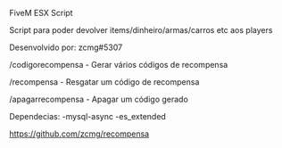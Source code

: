 FiveM ESX Script

Script para poder devolver items/dinheiro/armas/carros etc aos players

Desenvolvido por: zcmg#5307

/codigorecompensa - Gerar vários códigos de recompensa

/recompensa - Resgatar um código de recompensa

/apagarrecompensa - Apagar um código gerado

Dependecias:
-mysql-async
-es_extended

https://github.com/zcmg/recompensa
